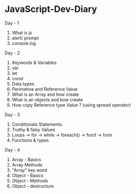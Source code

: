 # JavaScript-Dev-Diary

Day - 1 
1. What is js
2. alert/ prompt
3. console.log 

Day - 2
1. Keywords & Variables 
2. var 
3. let 
4. const 
5. Data types 
6. Perimetive and Reference Value 
7. What is an Array and how create  
8. What is an objects and how create
9. How copy Reference type Value ? (using spread operator)

Day - 3
1. Conditionals Statements 
2. Truthy & falsy Values 
3. Loops 
    -> for
    -> while
    -> foreach()
    -> forof
    -> forin
5. Functions & types

Day - 4 
1. Array - Basics
2. Array Methods
3. "Array" key word
4. Object - Basics
5. Object - Methods
6. Object - destructure
